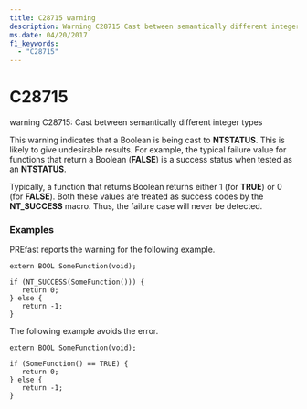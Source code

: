 ```yaml
---
title: C28715 warning
description: Warning C28715 Cast between semantically different integer types.
ms.date: 04/20/2017
f1_keywords: 
  - "C28715"
---
```


# C28715


warning C28715: Cast between semantically different integer types

This warning indicates that a Boolean is being cast to **NTSTATUS**. This is likely to give undesirable results. For example, the typical failure value for functions that return a Boolean (**FALSE**) is a success status when tested as an **NTSTATUS**.

Typically, a function that returns Boolean returns either 1 (for **TRUE**) or 0 (for **FALSE**). Both these values are treated as success codes by the **NT\_SUCCESS** macro. Thus, the failure case will never be detected.

### <span id="examples"></span><span id="EXAMPLES"></span>Examples

PREfast reports the warning for the following example.

```
extern BOOL SomeFunction(void);

if (NT_SUCCESS(SomeFunction())) {
   return 0;
} else {
   return -1;
}
```

The following example avoids the error.

```
extern BOOL SomeFunction(void);

if (SomeFunction() == TRUE) {
   return 0;
} else {
   return -1;
}
```

